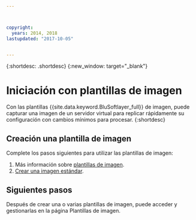 ```yaml
---



copyright:
  years: 2014, 2018
lastupdated: "2017-10-05"


---
```


{:shortdesc: .shortdesc}
{:new_window: target="_blank"}

# Iniciación con plantillas de imagen

Con las plantillas {{site.data.keyword.BluSoftlayer_full}} de imagen, puede capturar una imagen de un servidor virtual para replicar rápidamente su configuración con cambios mínimos para procesar.
{:shortdesc}


## Creación una plantilla de imagen 

Complete los pasos siguientes para utilizar las plantillas de imagen:
1. Más información sobre [plantillas de imagen](image_about.html).
2. [Crear una imagen estándar](create-standard-image.html). 

## Siguientes pasos 

Después de crear una o varias plantillas de imagen, puede acceder y gestionarlas [](access-image-templates-screen.html) en la página Plantillas de imagen.









